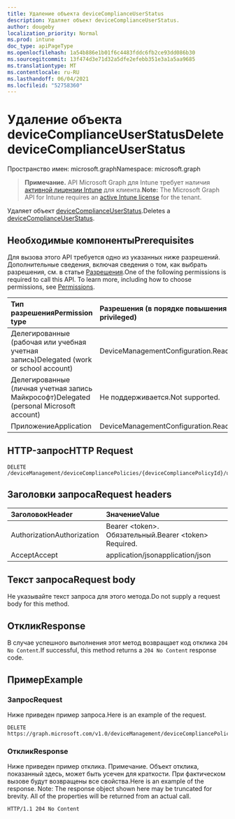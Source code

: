 ```yaml
---
title: Удаление объекта deviceComplianceUserStatus
description: Удаляет объект deviceComplianceUserStatus.
author: dougeby
localization_priority: Normal
ms.prod: intune
doc_type: apiPageType
ms.openlocfilehash: 1a54b886e1b01f6c4483fddc6fb2ce93dd086b30
ms.sourcegitcommit: 13f474d3e71d32a5dfe2efebb351e3a1a5aa9685
ms.translationtype: MT
ms.contentlocale: ru-RU
ms.lasthandoff: 06/04/2021
ms.locfileid: "52758360"
---
```

# <a name="delete-devicecomplianceuserstatus"></a><span data-ttu-id="7ed5b-103">Удаление объекта deviceComplianceUserStatus</span><span class="sxs-lookup"><span data-stu-id="7ed5b-103">Delete deviceComplianceUserStatus</span></span>

<span data-ttu-id="7ed5b-104">Пространство имен: microsoft.graph</span><span class="sxs-lookup"><span data-stu-id="7ed5b-104">Namespace: microsoft.graph</span></span>

> <span data-ttu-id="7ed5b-105">**Примечание.** API Microsoft Graph для Intune требует наличия [активной лицензии Intune](https://go.microsoft.com/fwlink/?linkid=839381) для клиента.</span><span class="sxs-lookup"><span data-stu-id="7ed5b-105">**Note:** The Microsoft Graph API for Intune requires an [active Intune license](https://go.microsoft.com/fwlink/?linkid=839381) for the tenant.</span></span>

<span data-ttu-id="7ed5b-106">Удаляет объект [deviceComplianceUserStatus](../resources/intune-deviceconfig-devicecomplianceuserstatus.md).</span><span class="sxs-lookup"><span data-stu-id="7ed5b-106">Deletes a [deviceComplianceUserStatus](../resources/intune-deviceconfig-devicecomplianceuserstatus.md).</span></span>

## <a name="prerequisites"></a><span data-ttu-id="7ed5b-107">Необходимые компоненты</span><span class="sxs-lookup"><span data-stu-id="7ed5b-107">Prerequisites</span></span>
<span data-ttu-id="7ed5b-p101">Для вызова этого API требуется одно из указанных ниже разрешений. Дополнительные сведения, включая сведения о том, как выбрать разрешения, см. в статье [Разрешения](/graph/permissions-reference).</span><span class="sxs-lookup"><span data-stu-id="7ed5b-p101">One of the following permissions is required to call this API. To learn more, including how to choose permissions, see [Permissions](/graph/permissions-reference).</span></span>

|<span data-ttu-id="7ed5b-110">Тип разрешения</span><span class="sxs-lookup"><span data-stu-id="7ed5b-110">Permission type</span></span>|<span data-ttu-id="7ed5b-111">Разрешения (в порядке повышения привилегий)</span><span class="sxs-lookup"><span data-stu-id="7ed5b-111">Permissions (from least to most privileged)</span></span>|
|:---|:---|
|<span data-ttu-id="7ed5b-112">Делегированные (рабочая или учебная учетная запись)</span><span class="sxs-lookup"><span data-stu-id="7ed5b-112">Delegated (work or school account)</span></span>|<span data-ttu-id="7ed5b-113">DeviceManagementConfiguration.ReadWrite.All</span><span class="sxs-lookup"><span data-stu-id="7ed5b-113">DeviceManagementConfiguration.ReadWrite.All</span></span>|
|<span data-ttu-id="7ed5b-114">Делегированные (личная учетная запись Майкрософт)</span><span class="sxs-lookup"><span data-stu-id="7ed5b-114">Delegated (personal Microsoft account)</span></span>|<span data-ttu-id="7ed5b-115">Не поддерживается.</span><span class="sxs-lookup"><span data-stu-id="7ed5b-115">Not supported.</span></span>|
|<span data-ttu-id="7ed5b-116">Приложение</span><span class="sxs-lookup"><span data-stu-id="7ed5b-116">Application</span></span>|<span data-ttu-id="7ed5b-117">DeviceManagementConfiguration.ReadWrite.All</span><span class="sxs-lookup"><span data-stu-id="7ed5b-117">DeviceManagementConfiguration.ReadWrite.All</span></span>|

## <a name="http-request"></a><span data-ttu-id="7ed5b-118">HTTP-запрос</span><span class="sxs-lookup"><span data-stu-id="7ed5b-118">HTTP Request</span></span>
<!-- {
  "blockType": "ignored"
}
-->
``` http
DELETE /deviceManagement/deviceCompliancePolicies/{deviceCompliancePolicyId}/userStatuses/{deviceComplianceUserStatusId}
```

## <a name="request-headers"></a><span data-ttu-id="7ed5b-119">Заголовки запроса</span><span class="sxs-lookup"><span data-stu-id="7ed5b-119">Request headers</span></span>
|<span data-ttu-id="7ed5b-120">Заголовок</span><span class="sxs-lookup"><span data-stu-id="7ed5b-120">Header</span></span>|<span data-ttu-id="7ed5b-121">Значение</span><span class="sxs-lookup"><span data-stu-id="7ed5b-121">Value</span></span>|
|:---|:---|
|<span data-ttu-id="7ed5b-122">Authorization</span><span class="sxs-lookup"><span data-stu-id="7ed5b-122">Authorization</span></span>|<span data-ttu-id="7ed5b-123">Bearer &lt;token&gt;. Обязательный.</span><span class="sxs-lookup"><span data-stu-id="7ed5b-123">Bearer &lt;token&gt; Required.</span></span>|
|<span data-ttu-id="7ed5b-124">Accept</span><span class="sxs-lookup"><span data-stu-id="7ed5b-124">Accept</span></span>|<span data-ttu-id="7ed5b-125">application/json</span><span class="sxs-lookup"><span data-stu-id="7ed5b-125">application/json</span></span>|

## <a name="request-body"></a><span data-ttu-id="7ed5b-126">Текст запроса</span><span class="sxs-lookup"><span data-stu-id="7ed5b-126">Request body</span></span>
<span data-ttu-id="7ed5b-127">Не указывайте текст запроса для этого метода.</span><span class="sxs-lookup"><span data-stu-id="7ed5b-127">Do not supply a request body for this method.</span></span>

## <a name="response"></a><span data-ttu-id="7ed5b-128">Отклик</span><span class="sxs-lookup"><span data-stu-id="7ed5b-128">Response</span></span>
<span data-ttu-id="7ed5b-129">В случае успешного выполнения этот метод возвращает код отклика `204 No Content`.</span><span class="sxs-lookup"><span data-stu-id="7ed5b-129">If successful, this method returns a `204 No Content` response code.</span></span>

## <a name="example"></a><span data-ttu-id="7ed5b-130">Пример</span><span class="sxs-lookup"><span data-stu-id="7ed5b-130">Example</span></span>

### <a name="request"></a><span data-ttu-id="7ed5b-131">Запрос</span><span class="sxs-lookup"><span data-stu-id="7ed5b-131">Request</span></span>
<span data-ttu-id="7ed5b-132">Ниже приведен пример запроса.</span><span class="sxs-lookup"><span data-stu-id="7ed5b-132">Here is an example of the request.</span></span>
``` http
DELETE https://graph.microsoft.com/v1.0/deviceManagement/deviceCompliancePolicies/{deviceCompliancePolicyId}/userStatuses/{deviceComplianceUserStatusId}
```

### <a name="response"></a><span data-ttu-id="7ed5b-133">Отклик</span><span class="sxs-lookup"><span data-stu-id="7ed5b-133">Response</span></span>
<span data-ttu-id="7ed5b-p102">Ниже приведен пример отклика. Примечание. Объект отклика, показанный здесь, может быть усечен для краткости. При фактическом вызове будут возвращены все свойства.</span><span class="sxs-lookup"><span data-stu-id="7ed5b-p102">Here is an example of the response. Note: The response object shown here may be truncated for brevity. All of the properties will be returned from an actual call.</span></span>
``` http
HTTP/1.1 204 No Content
```




